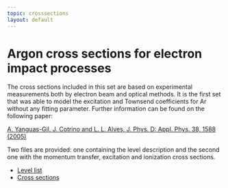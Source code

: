 ```yaml
---
topic: crosssections
layout: default
---
```


# Argon cross sections for electron impact processes

The cross sections included in this set are based on experimental
measurements both by electron beam and optical methods. It is the first
set that was able to model the excitation and Townsend coefficients for
Ar without any fitting parameter. Further information can be found on
the following paper:

[A. Yanguas-Gil, J. Cotrino and L. L. Alves, J. Phys. D: Appl. Phys. 38,
1588 (2005)](http://dx.doi.org/10.1088/0022-3727/38/10/014)

Two files are provided: one containing the level description and the
second one with the momentum transfer, excitation and ionization cross
sections.

-   [Level
    list](/assets/data/Arlevels.dat)
-   [Cross
    sections](/assets/data/Arcross.dat)
